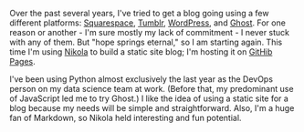 <!--
.. title: Creating a Blog on GitHub Pages - Pt.1
.. slug: creating-a-blog-on-github-pages-pt1
.. date: 2020-11-08 19:44:06 UTC-05:00
.. tags: github
.. category: blog
.. link:
.. description:
.. type: text
.. nocomments: True
-->

Over the past several years, I've tried to get a blog going using a few different platforms: [Squarespace](https://www.squarespace.com), [Tumblr](https://www.tumblr.com), [WordPress](https://wordpress.com), and [Ghost](https://ghost.org). For one reason or another - I'm sure mostly my lack of commitment - I never stuck with any of them. But "hope springs eternal," so I am starting again. This time I'm using [Nikola](https://getnikola.com/blog/) to build a static site blog; I'm hosting it on [GitHib Pages](https://pages.github.com).

I've been using Python almost exclusively the last year as the DevOps person on my data science team at work. (Before that, my predominant use of JavaScript led me to try Ghost.) I like the idea of using a static site for a blog because my needs will be simple and straightforward. Also, I'm a huge fan of Markdown, so Nikola held interesting and fun potential.
